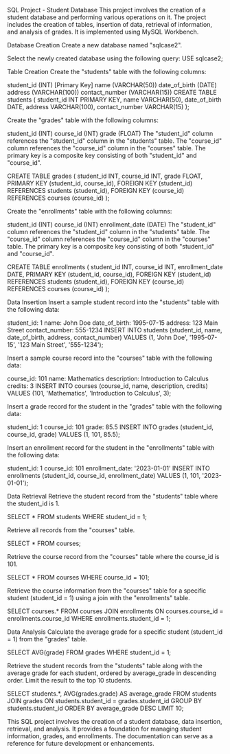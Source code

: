 SQL Project - Student Database
This project involves the creation of a student database and performing various operations on it. The project includes the creation of tables, insertion of data, retrieval of information, and analysis of grades. It is implemented using MySQL Workbench.

Database Creation
Create a new database named "sqlcase2".

Select the newly created database using the following query: USE sqlcase2;

Table Creation
Create the "students" table with the following columns:

student_id (INT) [Primary Key]
name (VARCHAR(50))
date_of_birth (DATE)
address (VARCHAR(100))
contact_number (VARCHAR(15))
CREATE TABLE students ( student_id INT PRIMARY KEY, name VARCHAR(50), date_of_birth DATE, address VARCHAR(100), contact_number VARCHAR(15) );

Create the "grades" table with the following columns:

student_id (INT)
course_id (INT)
grade (FLOAT)
The "student_id" column references the "student_id" column in the "students" table. The "course_id" column references the "course_id" column in the "courses" table. The primary key is a composite key consisting of both "student_id" and "course_id".

CREATE TABLE grades ( student_id INT, course_id INT, grade FLOAT, PRIMARY KEY (student_id, course_id), FOREIGN KEY (student_id) REFERENCES students (student_id), FOREIGN KEY (course_id) REFERENCES courses (course_id) );

Create the "enrollments" table with the following columns:

student_id (INT)
course_id (INT)
enrollment_date (DATE)
The "student_id" column references the "student_id" column in the "students" table. The "course_id" column references the "course_id" column in the "courses" table. The primary key is a composite key consisting of both "student_id" and "course_id".

CREATE TABLE enrollments ( student_id INT, course_id INT, enrollment_date DATE, PRIMARY KEY (student_id, course_id), FOREIGN KEY (student_id) REFERENCES students (student_id), FOREIGN KEY (course_id) REFERENCES courses (course_id) );

Data Insertion
Insert a sample student record into the "students" table with the following data:

student_id: 1
name: John Doe
date_of_birth: 1995-07-15
address: 123 Main Street
contact_number: 555-1234
INSERT INTO students (student_id, name, date_of_birth, address, contact_number) VALUES (1, 'John Doe', '1995-07-15', '123 Main Street', '555-1234');

Insert a sample course record into the "courses" table with the following data:

course_id: 101
name: Mathematics
description: Introduction to Calculus
credits: 3
INSERT INTO courses (course_id, name, description, credits) VALUES (101, 'Mathematics', 'Introduction to Calculus', 3);

Insert a grade record for the student in the "grades" table with the following data:

student_id: 1
course_id: 101
grade: 85.5
INSERT INTO grades (student_id, course_id, grade) VALUES (1, 101, 85.5);

Insert an enrollment record for the student in the "enrollments" table with the following data:

student_id: 1
course_id: 101
enrollment_date: '2023-01-01'
INSERT INTO enrollments (student_id, course_id, enrollment_date) VALUES (1, 101, '2023-01-01');

Data Retrieval
Retrieve the student record from the "students" table where the student_id is 1.

SELECT * FROM students WHERE student_id = 1;

Retrieve all records from the "courses" table.

SELECT * FROM courses;

Retrieve the course record from the "courses" table where the course_id is 101.

SELECT * FROM courses WHERE course_id = 101;

Retrieve the course information from the "courses" table for a specific student (student_id = 1) using a join with the "enrollments" table.

SELECT courses.* FROM courses JOIN enrollments ON courses.course_id = enrollments.course_id WHERE enrollments.student_id = 1;

Data Analysis
Calculate the average grade for a specific student (student_id = 1) from the "grades" table.

SELECT AVG(grade) FROM grades WHERE student_id = 1;

Retrieve the student records from the "students" table along with the average grade for each student, ordered by average_grade in descending order. Limit the result to the top 10 students.

SELECT students.*, AVG(grades.grade) AS average_grade FROM students JOIN grades ON students.student_id = grades.student_id GROUP BY students.student_id ORDER BY average_grade DESC LIMIT 10;

This SQL project involves the creation of a student database, data insertion, retrieval, and analysis. It provides a foundation for managing student information, grades, and enrollments. The documentation can serve as a reference for future development or enhancements.
